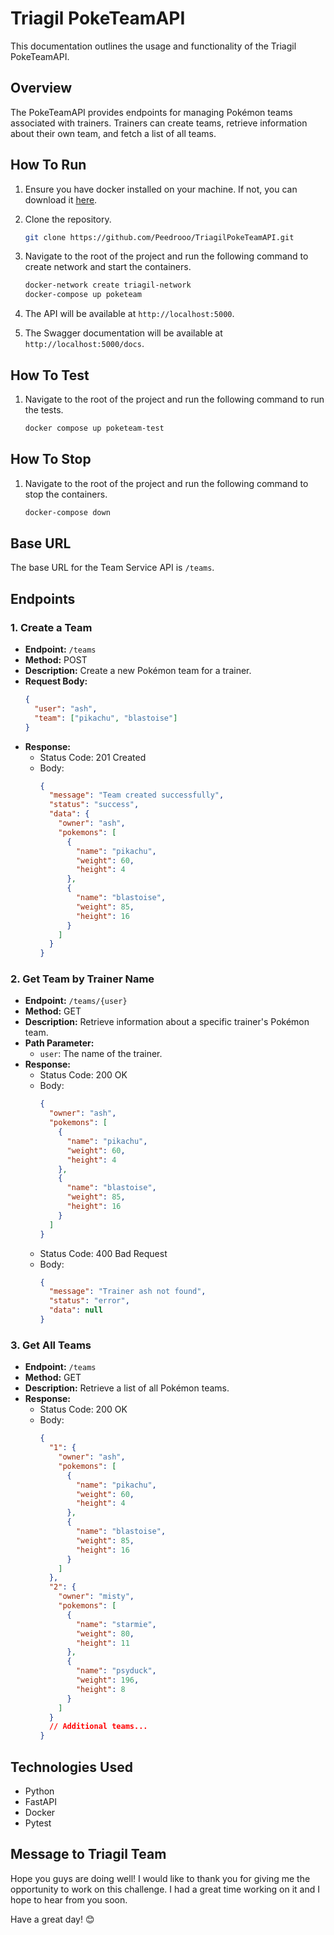 # Triagil PokeTeamAPI

This documentation outlines the usage and functionality of the Triagil PokeTeamAPI.

## Overview

The PokeTeamAPI provides endpoints for managing Pokémon teams associated with trainers. Trainers can create teams, retrieve information about their own team, and fetch a list of all teams.

## How To Run
1. Ensure you have docker installed on your machine. If not, you can download it [here](https://www.docker.com/products/docker-desktop).

2. Clone the repository.

    ```bash
    git clone https://github.com/Peedrooo/TriagilPokeTeamAPI.git
    ```

3. Navigate to the root of the project and run the following command to create network and start the containers.

    ```bash
    docker-network create triagil-network
    docker-compose up poketeam
    ```

4. The API will be available at `http://localhost:5000`.
5. The Swagger documentation will be available at `http://localhost:5000/docs`.


## How To Test

1. Navigate to the root of the project and run the following command to run the tests.

    ```bash
    docker compose up poketeam-test
    ```

## How To Stop

1. Navigate to the root of the project and run the following command to stop the containers.

    ```bash
    docker-compose down
    ```


## Base URL

The base URL for the Team Service API is `/teams`.

## Endpoints

### 1. Create a Team

- **Endpoint:** `/teams`
- **Method:** POST
- **Description:** Create a new Pokémon team for a trainer.
- **Request Body:**
  ```json
  {
    "user": "ash",
    "team": ["pikachu", "blastoise"]
  }
  ```
- **Response:**
  - Status Code: 201 Created
  - Body:
    ```json
    {
      "message": "Team created successfully",
      "status": "success",
      "data": {
        "owner": "ash",
        "pokemons": [
          {
            "name": "pikachu",
            "weight": 60,
            "height": 4
          },
          {
            "name": "blastoise",
            "weight": 85,
            "height": 16
          }
        ]
      }
    }
    ```

### 2. Get Team by Trainer Name

- **Endpoint:** `/teams/{user}`
- **Method:** GET
- **Description:** Retrieve information about a specific trainer's Pokémon team.
- **Path Parameter:**
  - `user`: The name of the trainer.
- **Response:**
  - Status Code: 200 OK
  - Body:
    ```json
    {
      "owner": "ash",
      "pokemons": [
        {
          "name": "pikachu",
          "weight": 60,
          "height": 4
        },
        {
          "name": "blastoise",
          "weight": 85,
          "height": 16
        }
      ]
    }
    ```
  - Status Code: 400 Bad Request
  - Body:
    ```json
    {
      "message": "Trainer ash not found",
      "status": "error",
      "data": null
    }
    ```

### 3. Get All Teams

- **Endpoint:** `/teams`
- **Method:** GET
- **Description:** Retrieve a list of all Pokémon teams.
- **Response:**
  - Status Code: 200 OK
  - Body:
    ```json
    {
      "1": {
        "owner": "ash",
        "pokemons": [
          {
            "name": "pikachu",
            "weight": 60,
            "height": 4
          },
          {
            "name": "blastoise",
            "weight": 85,
            "height": 16
          }
        ]
      },
      "2": {
        "owner": "misty",
        "pokemons": [
          {
            "name": "starmie",
            "weight": 80,
            "height": 11
          },
          {
            "name": "psyduck",
            "weight": 196,
            "height": 8
          }
        ]
      }
      // Additional teams...
    }
    ```

## Technologies Used

- Python
- FastAPI
- Docker
- Pytest

## Message to Triagil Team

Hope you guys are doing well! I would like to thank you for giving me the opportunity to work on this challenge. I had a great time working on it and I hope to hear from you soon.

Have a great day! 😊
